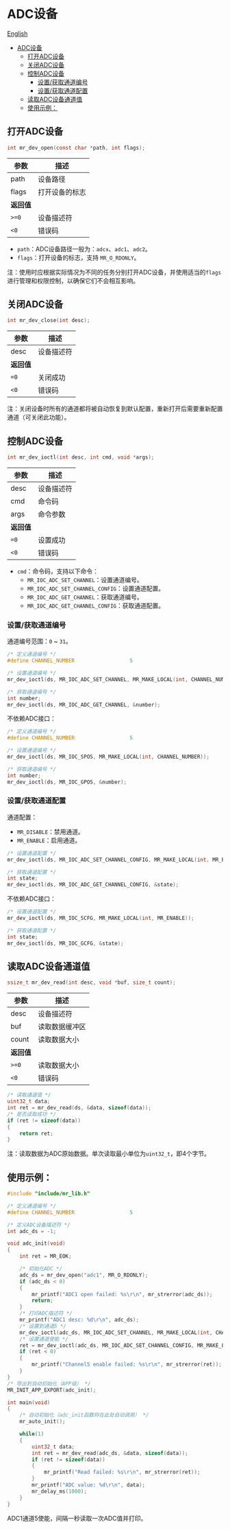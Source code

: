 # ADC设备

[English](adc_EN.md)

<!-- TOC -->
* [ADC设备](#adc设备)
  * [打开ADC设备](#打开adc设备)
  * [关闭ADC设备](#关闭adc设备)
  * [控制ADC设备](#控制adc设备)
    * [设置/获取通道编号](#设置获取通道编号)
    * [设置/获取通道配置](#设置获取通道配置)
  * [读取ADC设备通道值](#读取adc设备通道值)
  * [使用示例：](#使用示例)
<!-- TOC -->

## 打开ADC设备

```c
int mr_dev_open(const char *path, int flags);
```

| 参数      | 描述      |
|---------|---------|
| path    | 设备路径    |
| flags   | 打开设备的标志 |
| **返回值** |         |
| `>=0`   | 设备描述符   |
| `<0`    | 错误码     |

- `path`：ADC设备路径一般为：`adcx`、`adc1`、`adc2`。
- `flags`：打开设备的标志，支持 `MR_O_RDONLY`。

注：使用时应根据实际情况为不同的任务分别打开ADC设备，并使用适当的`flags`进行管理和权限控制，以确保它们不会相互影响。

## 关闭ADC设备

```c
int mr_dev_close(int desc);
```

| 参数      | 描述    |
|---------|-------|
| desc    | 设备描述符 |
| **返回值** |       |
| `=0`    | 关闭成功  |
| `<0`    | 错误码   |

注：关闭设备时所有的通道都将被自动恢复到默认配置，重新打开后需要重新配置通道（可关闭此功能）。

## 控制ADC设备

```c
int mr_dev_ioctl(int desc, int cmd, void *args);
```

| 参数      | 描述    |
|---------|-------|
| desc    | 设备描述符 |
| cmd     | 命令码   |
| args    | 命令参数  |
| **返回值** |       |
| `=0`    | 设置成功  |
| `<0`    | 错误码   |

- `cmd`：命令码，支持以下命令：
    - `MR_IOC_ADC_SET_CHANNEL`：设置通道编号。
    - `MR_IOC_ADC_SET_CHANNEL_CONFIG`：设置通道配置。
    - `MR_IOC_ADC_GET_CHANNEL`：获取通道编号。
    - `MR_IOC_ADC_GET_CHANNEL_CONFIG`：获取通道配置。

### 设置/获取通道编号

通道编号范围：`0` ~ `31`。

```c
/* 定义通道编号 */
#define CHANNEL_NUMBER                  5

/* 设置通道编号 */
mr_dev_ioctl(ds, MR_IOC_ADC_SET_CHANNEL, MR_MAKE_LOCAL(int, CHANNEL_NUMBER));

/* 获取通道编号 */
int number;
mr_dev_ioctl(ds, MR_IOC_ADC_GET_CHANNEL, &number);
```

不依赖ADC接口：

```c
/* 定义通道编号 */
#define CHANNEL_NUMBER                  5

/* 设置通道编号 */
mr_dev_ioctl(ds, MR_IOC_SPOS, MR_MAKE_LOCAL(int, CHANNEL_NUMBER));

/* 获取通道编号 */
int number;
mr_dev_ioctl(ds, MR_IOC_GPOS, &number);
```

### 设置/获取通道配置

通道配置：

- `MR_DISABLE`：禁用通道。
- `MR_ENABLE`：启用通道。

```c
/* 设置通道配置 */
mr_dev_ioctl(ds, MR_IOC_ADC_SET_CHANNEL_CONFIG, MR_MAKE_LOCAL(int, MR_ENABLE));

/* 获取通道配置 */
int state;
mr_dev_ioctl(ds, MR_IOC_ADC_GET_CHANNEL_CONFIG, &state);
```

不依赖ADC接口：

```c
/* 设置通道配置 */
mr_dev_ioctl(ds, MR_IOC_SCFG, MR_MAKE_LOCAL(int, MR_ENABLE));

/* 获取通道配置 */
int state;
mr_dev_ioctl(ds, MR_IOC_GCFG, &state);
```

## 读取ADC设备通道值

```c
ssize_t mr_dev_read(int desc, void *buf, size_t count);
```

| 参数      | 描述      |
|---------|---------|
| desc    | 设备描述符   |
| buf     | 读取数据缓冲区 |
| count   | 读取数据大小  |
| **返回值** |         |
| `>=0`   | 读取数据大小  |
| `<0`    | 错误码     |

```c
/* 读取通道值 */
uint32_t data;
int ret = mr_dev_read(ds, &data, sizeof(data));
/* 是否读取成功 */
if (ret != sizeof(data))
{
    return ret;
}
```

注：读取数据为ADC原始数据。单次读取最小单位为`uint32_t`，即4个字节。

## 使用示例：

```c
#include "include/mr_lib.h"

/* 定义通道编号 */
#define CHANNEL_NUMBER                  5

/* 定义ADC设备描述符 */
int adc_ds = -1;

void adc_init(void)
{
    int ret = MR_EOK;

    /* 初始化ADC */
    adc_ds = mr_dev_open("adc1", MR_O_RDONLY);
    if (adc_ds < 0)
    {
        mr_printf("ADC1 open failed: %s\r\n", mr_strerror(adc_ds));
        return;
    }
    /* 打印ADC描述符 */
    mr_printf("ADC1 desc: %d\r\n", adc_ds);
    /* 设置到通道5 */
    mr_dev_ioctl(adc_ds, MR_IOC_ADC_SET_CHANNEL, MR_MAKE_LOCAL(int, CHANNEL_NUMBER));
    /* 设置通道使能 */
    ret = mr_dev_ioctl(adc_ds, MR_IOC_ADC_SET_CHANNEL_CONFIG, MR_MAKE_LOCAL(int, MR_ENABLE));
    if (ret < 0)
    {
        mr_printf("Channel5 enable failed: %s\r\n", mr_strerror(ret));
    }
}
/* 导出到自动初始化（APP级） */
MR_INIT_APP_EXPORT(adc_init);

int main(void)
{
    /* 自动初始化（adc_init函数将在此处自动调用） */
    mr_auto_init();

    while(1)
    {
        uint32_t data;
        int ret = mr_dev_read(adc_ds, &data, sizeof(data));
        if (ret != sizeof(data))
        {
            mr_printf("Read failed: %s\r\n", mr_strerror(ret));
        }
        mr_printf("ADC value: %d\r\n", data);
        mr_delay_ms(1000);
    }
}
```

ADC1通道5使能，间隔一秒读取一次ADC值并打印。
